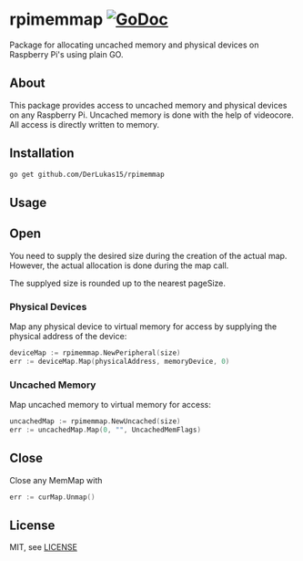 # rpimemmap [![GoDoc](https://godoc.org/github.com/DerLukas15/rpimemmap?status.svg)](http://godoc.org/github.com/DerLukas15/rpimemmap)
Package for allocating uncached memory and physical devices on Raspberry Pi's using plain GO.

## About

This package provides access to uncached memory and physical devices on any Raspberry Pi. Uncached memory is done with the help of videocore. All access is directly written to memory.

## Installation

```sh
go get github.com/DerLukas15/rpimemmap
```

## Usage

## Open
You need to supply the desired size during the creation of the actual map. However, the actual allocation is done during the map call.

The supplyed size is rounded up to the nearest pageSize.

### Physical Devices
Map any physical device to virtual memory for access by supplying the physical address of the device:
```go
deviceMap := rpimemmap.NewPeripheral(size)
err := deviceMap.Map(physicalAddress, memoryDevice, 0)
```

### Uncached Memory
Map uncached memory to virtual memory for access:
```go
uncachedMap := rpimemmap.NewUncached(size)
err := uncachedMap.Map(0, "", UncachedMemFlags)
```

## Close
Close any MemMap with
```go
err := curMap.Unmap()
```

## License

MIT, see [LICENSE](LICENSE)
